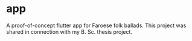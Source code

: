 # app

A proof-of-concept flutter app for Faroese folk ballads.
This project was shared in connection with my B. Sc. thesis project.

